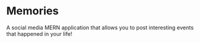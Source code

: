 # Memories

A social media MERN application that allows you to post interesting events that happened in your life!
